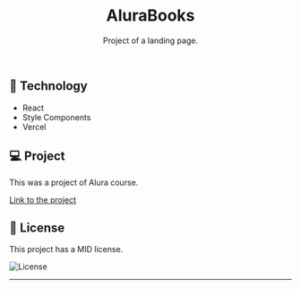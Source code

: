 <h1 align="center"> AluraBooks </h1>

<p align="center">
Project of a landing page.
</p>

<br>

## 🚀 Technology

- React
- Style Components
- Vercel

## 💻 Project

This was a project of Alura course.

<a href="https://alurabooks-chi-flax.vercel.app/">Link to the project</a><br>

## :memo: License

This project has a MID license.

<img alt="License" src="https://img.shields.io/static/v1?label=license&message=MIT&color=49AA26&labelColor=000000">


---

